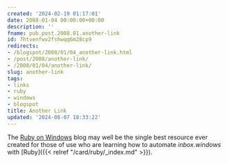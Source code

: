 ```yaml
---
created: '2024-02-19 01:17:01'
date: 2008-01-04 00:00:00+00:00
description: ''
fname: pub.post.2008.01.another-link
id: 7htvenfwv2fshwqq6m28cp9
redirects:
- /blogspot/2008/01/04_another-link.html
- /post/2008/another-link/
- /2008/01/04/another-link/
slug: another-link
tags:
- links
- ruby
- windows
- blogspot
title: Another Link
updated: '2024-08-07 18:33:22'
---
```


The [Ruby on Windows](http://rubyonwindows.blogspot.com/) blog may well be the single best resource ever created for those of use who are learning how to automate *inbox.windows* with [Ruby]({{< relref "/card/ruby/_index.md" >}}).